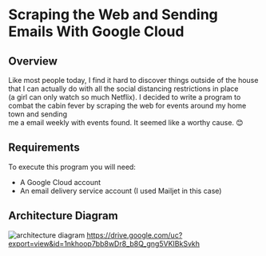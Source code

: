 # Scraping the Web and Sending Emails With Google Cloud

## Overview
Like most people today, I find it hard to discover things outside of the house that I can actually do with all the social distancing restrictions in place <br/>
(a girl can only watch so much Netflix). I decided to write a program to combat the cabin fever by scraping the web for events around my home town and sending <br/>
me a email weekly with events found. It seemed like a worthy cause. 😊 <br/>

## Requirements
To execute this program you will need:
- A Google Cloud account
- An email delivery service account (I used Mailjet in this case)


## Architecture Diagram
![architecture diagram](https://drive.google.com/uc?export=view&id=1nkhoop7bb8wDr8_b8Q_gng5VKIBkSvkh)
https://drive.google.com/uc?export=view&id=1nkhoop7bb8wDr8_b8Q_gng5VKIBkSvkh
 